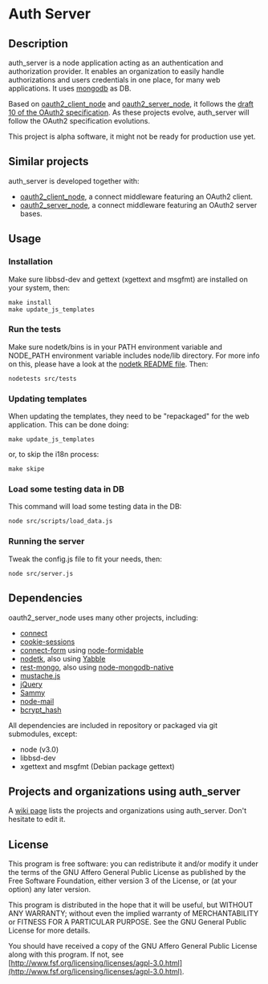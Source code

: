 # Auth Server

## Description

  auth_server is a node application acting as an authentication and authorization provider. It enables an organization to easily handle authorizations and users credentials in one place, for many web applications. It uses [mongodb](http://www.mongodb.org/) as DB.

Based on [oauth2_client_node](https://github.com/AF83/oauth2_client_node) and [oauth2_server_node](https://github.com/AF83/oauth2_server_node), it follows the [draft 10 of the OAuth2 specification](http://tools.ietf.org/html/draft-ietf-oauth-v2-10). As these projects evolve, auth_server will follow the OAuth2 specification evolutions.

This project is alpha software, it might not be ready for production use yet.


## Similar projects

auth_server is developed together with:

 - [oauth2_client_node](https://github.com/AF83/oauth2_client_node), a connect middleware featuring an OAuth2 client.
 - [oauth2_server_node](https://github.com/AF83/oauth2_server_node), a connect middleware featuring an OAuth2 server bases.


## Usage

### Installation

Make sure libbsd-dev and gettext (xgettext and msgfmt) are installed on your system, then:

    make install
    make update_js_templates


### Run the tests

Make sure nodetk/bins is in your PATH environment variable and NODE_PATH environment variable includes node/lib directory. For more info on this, please have a look at the [nodetk README file](https://github.com/AF83/nodetk/blob/master/README.md). Then:

    nodetests src/tests


### Updating templates

When updating the templates, they need to be "repackaged" for the web application. This can be done doing:
    
    make update_js_templates

or, to skip the i18n process:

    make skipe


### Load some testing data in DB

This command will load some testing data in the DB:

    node src/scripts/load_data.js


### Running the server

Tweak the config.js file to fit your needs, then:

    node src/server.js


## Dependencies

oauth2_server_node uses many other projects, including:

 - [connect](https://github.com/senchalabs/connect)
 - [cookie-sessions](https://github.com/caolan/cookie-sessions)
 - [connect-form](https://github.com/visionmedia/connect-form) using [node-formidable](https://github.com/felixge/node-formidable)
 - [nodetk](https://github.com/AF83/nodetk), also using [Yabble](https://github.com/jbrantly/yabble)
 - [rest-mongo](https://github.com/AF83/rest-mongo), also using [node-mongodb-native](https://github.com/christkv/node-mongodb-native)
 - [mustache.js](https://github.com/janl/mustache.js/)
 - [jQuery](http://jquery.com/)
 - [Sammy](http://code.quirkey.com/sammy/)
 - [node-mail](https://github.com/weaver/node-mail)
 - [bcrypt_hash](https://github.com/virtuo/bcrypt_hash)

All dependencies are included in repository or packaged via git submodules, except:
  
  - node (v3.0)
  - libbsd-dev
  - xgettext and msgfmt (Debian package gettext)


## Projects and organizations using auth_server

A [wiki page](https://github.com/AF83/auth_server/wiki) lists the projects and organizations using auth_server. Don't hesitate to edit it.


## License

This program is free software: you can redistribute it and/or modify
it under the terms of the GNU Affero General Public License as published by
the Free Software Foundation, either version 3 of the License, or
(at your option) any later version.

This program is distributed in the hope that it will be useful,
but WITHOUT ANY WARRANTY; without even the implied warranty of
MERCHANTABILITY or FITNESS FOR A PARTICULAR PURPOSE.  See the
GNU General Public License for more details.

You should have received a copy of the GNU Affero General Public License
along with this program.  If not, see [http://www.fsf.org/licensing/licenses/agpl-3.0.html](http://www.fsf.org/licensing/licenses/agpl-3.0.html).


